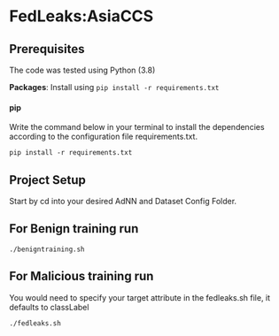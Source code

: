 # FedLeaks:AsiaCCS

## Prerequisites
The code was tested using Python (3.8)

**Packages**: Install using `pip install -r requirements.txt`

#### pip

Write the command below in your terminal to install the dependencies according to the configuration file requirements.txt.

```shell
pip install -r requirements.txt
```

## Project Setup

Start by cd into your desired AdNN and Dataset Config Folder.

## For Benign training run

```shell
./benigntraining.sh
```

## For Malicious training run

You would need to specify your target attribute in the fedleaks.sh file, it defaults to classLabel
```shell
./fedleaks.sh
```
